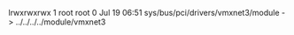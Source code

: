 lrwxrwxrwx 1 root root 0 Jul 19 06:51 sys/bus/pci/drivers/vmxnet3/module -> ../../../../module/vmxnet3
